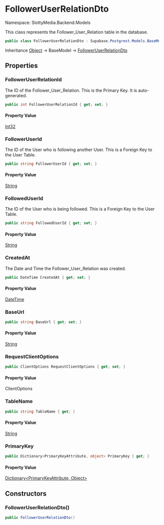 # FollowerUserRelationDto

Namespace: SlottyMedia.Backend.Models

This class represents the Follower_User_Relation table in the database.

```csharp
public class FollowerUserRelationDto : Supabase.Postgrest.Models.BaseModel
```

Inheritance [Object](https://docs.microsoft.com/en-us/dotnet/api/system.object) → BaseModel → [FollowerUserRelationDto](./slottymedia.backend.models.followeruserrelationdto.md)

## Properties

### **FollowerUserRelationId**

The ID of the Follower_User_Relation. This is the Primary Key. It is auto-generated.

```csharp
public int FollowerUserRelationId { get; set; }
```

#### Property Value

[Int32](https://docs.microsoft.com/en-us/dotnet/api/system.int32)<br>

### **FollowerUserId**

The ID of the User who is following another User. This is a Foreign Key to the User Table.

```csharp
public string FollowerUserId { get; set; }
```

#### Property Value

[String](https://docs.microsoft.com/en-us/dotnet/api/system.string)<br>

### **FollowedUserId**

The ID of the User who is being followed. This is a Foreign Key to the User Table.

```csharp
public string FollowedUserId { get; set; }
```

#### Property Value

[String](https://docs.microsoft.com/en-us/dotnet/api/system.string)<br>

### **CreatedAt**

The Date and Time the Follower_User_Relation was created.

```csharp
public DateTime CreatedAt { get; set; }
```

#### Property Value

[DateTime](https://docs.microsoft.com/en-us/dotnet/api/system.datetime)<br>

### **BaseUrl**

```csharp
public string BaseUrl { get; set; }
```

#### Property Value

[String](https://docs.microsoft.com/en-us/dotnet/api/system.string)<br>

### **RequestClientOptions**

```csharp
public ClientOptions RequestClientOptions { get; set; }
```

#### Property Value

ClientOptions<br>

### **TableName**

```csharp
public string TableName { get; }
```

#### Property Value

[String](https://docs.microsoft.com/en-us/dotnet/api/system.string)<br>

### **PrimaryKey**

```csharp
public Dictionary<PrimaryKeyAttribute, object> PrimaryKey { get; }
```

#### Property Value

[Dictionary&lt;PrimaryKeyAttribute, Object&gt;](https://docs.microsoft.com/en-us/dotnet/api/system.collections.generic.dictionary-2)<br>

## Constructors

### **FollowerUserRelationDto()**

```csharp
public FollowerUserRelationDto()
```
